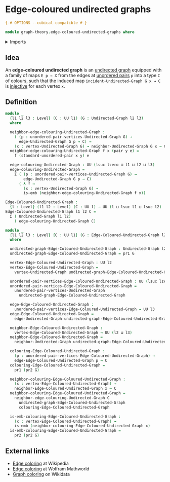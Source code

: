 # Edge-coloured undirected graphs

```agda
{-# OPTIONS --cubical-compatible #-}

module graph-theory.edge-coloured-undirected-graphs where
```

<details><summary>Imports</summary>

```agda
open import foundation.dependent-pair-types
open import foundation.embeddings
open import foundation.universe-levels
open import foundation.unordered-pairs

open import graph-theory.neighbors-undirected-graphs
open import graph-theory.undirected-graphs
```

</details>

## Idea

An **edge-coloured undirected graph** is an
[undirected graph](graph-theory.undirected-graphs.md) equipped with a family of
maps `E p → X` from the edges at
[unordered pairs](foundation.unordered-pairs.md) `p` into a type `C` of colours,
such that the induced map `incident-Undirected-Graph G x → C` is
[injective](foundation.injective-maps.md) for each vertex `x`.

## Definition

```agda
module _
  {l1 l2 l3 : Level} (C : UU l1) (G : Undirected-Graph l2 l3)
  where

  neighbor-edge-colouring-Undirected-Graph :
    ( (p : unordered-pair-vertices-Undirected-Graph G) →
      edge-Undirected-Graph G p → C) →
    (x : vertex-Undirected-Graph G) → neighbor-Undirected-Graph G x → C
  neighbor-edge-colouring-Undirected-Graph f x (pair y e) =
    f (standard-unordered-pair x y) e

  edge-colouring-Undirected-Graph : UU (lsuc lzero ⊔ l1 ⊔ l2 ⊔ l3)
  edge-colouring-Undirected-Graph =
    Σ ( (p : unordered-pair-vertices-Undirected-Graph G) →
        edge-Undirected-Graph G p → C)
      ( λ f →
        (x : vertex-Undirected-Graph G) →
        is-emb (neighbor-edge-colouring-Undirected-Graph f x))

Edge-Coloured-Undirected-Graph :
  {l : Level} (l1 l2 : Level) (C : UU l) → UU (l ⊔ lsuc l1 ⊔ lsuc l2)
Edge-Coloured-Undirected-Graph l1 l2 C =
  Σ ( Undirected-Graph l1 l2)
    ( edge-colouring-Undirected-Graph C)

module _
  {l1 l2 l3 : Level} {C : UU l1} (G : Edge-Coloured-Undirected-Graph l2 l3 C)
  where

  undirected-graph-Edge-Coloured-Undirected-Graph : Undirected-Graph l2 l3
  undirected-graph-Edge-Coloured-Undirected-Graph = pr1 G

  vertex-Edge-Coloured-Undirected-Graph : UU l2
  vertex-Edge-Coloured-Undirected-Graph =
    vertex-Undirected-Graph undirected-graph-Edge-Coloured-Undirected-Graph

  unordered-pair-vertices-Edge-Coloured-Undirected-Graph : UU (lsuc lzero ⊔ l2)
  unordered-pair-vertices-Edge-Coloured-Undirected-Graph =
    unordered-pair-vertices-Undirected-Graph
      undirected-graph-Edge-Coloured-Undirected-Graph

  edge-Edge-Coloured-Undirected-Graph :
    unordered-pair-vertices-Edge-Coloured-Undirected-Graph → UU l3
  edge-Edge-Coloured-Undirected-Graph =
    edge-Undirected-Graph undirected-graph-Edge-Coloured-Undirected-Graph

  neighbor-Edge-Coloured-Undirected-Graph :
    vertex-Edge-Coloured-Undirected-Graph → UU (l2 ⊔ l3)
  neighbor-Edge-Coloured-Undirected-Graph =
    neighbor-Undirected-Graph undirected-graph-Edge-Coloured-Undirected-Graph

  colouring-Edge-Coloured-Undirected-Graph :
    (p : unordered-pair-vertices-Edge-Coloured-Undirected-Graph) →
    edge-Edge-Coloured-Undirected-Graph p → C
  colouring-Edge-Coloured-Undirected-Graph =
    pr1 (pr2 G)

  neighbor-colouring-Edge-Coloured-Undirected-Graph :
    (x : vertex-Edge-Coloured-Undirected-Graph) →
    neighbor-Edge-Coloured-Undirected-Graph x → C
  neighbor-colouring-Edge-Coloured-Undirected-Graph =
    neighbor-edge-colouring-Undirected-Graph C
      undirected-graph-Edge-Coloured-Undirected-Graph
      colouring-Edge-Coloured-Undirected-Graph

  is-emb-colouring-Edge-Coloured-Undirected-Graph :
    (x : vertex-Edge-Coloured-Undirected-Graph) →
    is-emb (neighbor-colouring-Edge-Coloured-Undirected-Graph x)
  is-emb-colouring-Edge-Coloured-Undirected-Graph =
    pr2 (pr2 G)
```

## External links

- [Edge coloring](https://en.wikipedia.org/wiki/Edge_coloring) at Wikipedia
- [Edge coloring](https://mathworld.wolfram.com/EdgeColoring.html) at Wolfram
  Mathworld
- [Graph coloring](https://www.wikidata.org/entity/Q504843) on Wikidata
